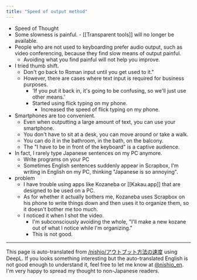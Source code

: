 ```yaml
---
title: "Speed of output method"
---
```


- Speed of Thought
- Some slowness is painful.
        - [[Transparent tools]] will no longer be available.
- People who are not used to keyboarding prefer audio output, such as video conferencing, because they find slow means of output painful.
    - Avoiding what you find painful will not help you improve.
- I tried thumb shift.
    - Don't go back to Roman input until you get used to it."
    - However, there are cases where text input is required for business purposes.
        - 'If you put it back in, it's going to be confusing, so we'll just use other means.'
        - Started using flick typing on my phone.
            - Increased the speed of flick typing on my phone.
- Smartphones are too convenient.
    - Even when outputting a large amount of text, you can use your smartphone.
    - You don't have to sit at a desk, you can move around or take a walk.
    - You can do it in the bathroom, in the bath, on the balcony.
    - The "I have to be in front of the keyboard" is a captive audience.
- In fact, I rarely type Japanese sentences on my PC anymore.
    - Write programs on your PC
    - Sometimes English sentences suddenly appear in Scrapbox, I'm writing in English on my PC, thinking "Japanese is so annoying".
- problem
    - I have trouble using apps like Kozaneba or [[Kakau.app]] that are designed to be used on a PC.
    - As for whether it actually bothers me, Kozaneba uses Scrapbox on his phone to write things down and then uses it to organize them, so it doesn't bother me too much.
    - I noticed it when I shot the video.
        - I'm subconsciously avoiding the whole, "I'll make a new kozane out of what I notice while I'm organizing."
        - This is not good.

---
This page is auto-translated from [/nishio/アウトプット方法の速度](https://scrapbox.io/nishio/アウトプット方法の速度) using DeepL. If you looks something interesting but the auto-translated English is not good enough to understand it, feel free to let me know at [@nishio_en](https://twitter.com/nishio_en). I'm very happy to spread my thought to non-Japanese readers.
